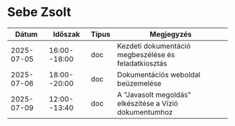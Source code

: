 # Sebe Zsolt

| Dátum      | Időszak      | Típus | Megjegyzés                                              |
|------------|--------------|-------|---------------------------------------------------------|
| 2025-07-05 | 16:00--18:00 | doc   | Kezdeti dokumentáció megbeszélése és feladatkiosztás    |
| 2025-07-06 | 18:00--20:00 | doc   | Dokumentációs weboldal beüzemelése                      |
| 2025-07-09 | 12:00--13:40 | doc   | A "Javasolt megoldás" elkészítése a Vízió dokumentumhoz |
